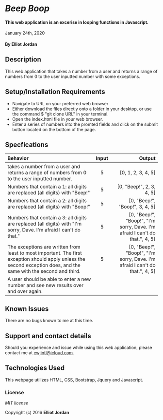 # _Beep Boop_

#### This web application is an excerise in looping functions in Javascript.
January 24th, 2020

#### By **Elliot Jordan**

## Description

This web application that takes a number from a user and returns a range of numbers from 0 to the user inputted number with some exceptions.

## Setup/Installation Requirements

* Navigate to URL on your preferred web browser
* Either download the files directly onto a folder in your desktop, or use the command $ "git clone URL" in your terminal.
* Open the index.html file in your web browser.
* Enter a series of numbers into the promted fields and click on the submit botton located on the bottom of the page. 

## Specfications

|   Behavior    |   Input   |     Output    |
|:--------------|:---------:|--------------:|
|takes a number from a user and returns a range of numbers from 0 to the user inputted number. | 5 | [0, 1, 2, 3, 4, 5] |
|Numbers that contain a 1: all digits are replaced (all digits) with "Beep!" | 5 | [0, "Beep!", 2, 3, 4, 5] |
| Numbers that contain a 2: all digits are replaced (all digits) with "Boop!" | 5 | [0, "Beep!", "Boop!", 3, 4, 5] |
| Numbers that contain a 3: all digits are replaced (all digits) with "I'm sorry, Dave. I'm afraid I can't do that." | 5 | [0, "Beep!", "Boop!", "I'm sorry, Dave. I'm afraid I can't do that.", 4, 5] |
| The exceptions are written from least to most important. The first exception should apply unless the second exception does, and the same with the second and third. | 5 | [0, "Beep!", "Boop!", "I'm sorry, Dave. I'm afraid I can't do that.", 4, 5] |
| A user should be able to enter a new number and see new results over and over again.| | |



## Known Issues

There are no bugs known to me at this time. 

## Support and contact details

Should you experience and issue while using this web application, please contact me at ewjintl@icloud.com.

## Technologies Used

This webpage utilizes HTML, CSS, Bootstrap, Jquery and Javascript.

### License

*MIT license*

Copyright (c) 2016 **Elliot Jordan**